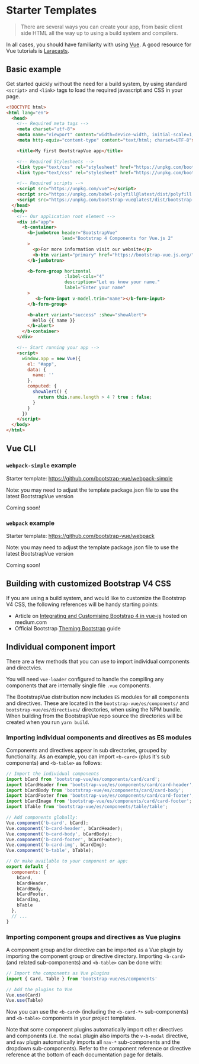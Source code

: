 # Starter Templates

> There are several ways you can create your app, from basic client side HTML
> all the way up to using a build system and compilers.

In all cases, you should have familiarity with using [Vue](https://vuejs.org). A good
resource for Vue tutorials is [Laracasts](https://laracasts.com/search?q=vue).


## Basic example

Get started quickly without the need for a build system, by using standard `<script>` and `<link>`
tags to load the required javascript and CSS in your page.

```html
<!DOCTYPE html>
<html lang="en">
  <head>
    <!-- Required meta tags -->
    <meta charset="utf-8">
    <meta name="viewport" content="width=device-width, initial-scale=1, shrink-to-fit=no">
    <meta http-equiv="content-type" content="text/html; charset=UTF-8">

    <title>My first BootstrapVue app</title>

    <!-- Required Stylesheets -->
    <link type="text/css" rel="stylesheet" href="https://unpkg.com/bootstrap/dist/css/bootstrap.min.css"/>
    <link type="text/css" rel="stylesheet" href="https://unpkg.com/bootstrap-vue@latest/dist/bootstrap-vue.css"/>

    <!-- Required scripts -->
    <script src="https://unpkg.com/vue"></script>
    <script src="https://unpkg.com/babel-polyfill@latest/dist/polyfill.min.js"></script>
    <script src="https://unpkg.com/bootstrap-vue@latest/dist/bootstrap-vue.js"></script>
  </head>
  <body>
    <!-- Our application root element -->
    <div id="app">
      <b-container>
        <b-jumbotron header="BootstrapVue"
                     lead="Bootstrap 4 Components for Vue.js 2"
        >
          <p>For more information visit our website</p>
          <b-btn variant="primary" href="https://bootstrap-vue.js.org/">More Info</b-btn>
        </b-jumbotron>

        <b-form-group horizontal
                      :label-cols="4"
                      description="Let us know your name."
                      label="Enter your name"
        >
           <b-form-input v-model.trim="name"></b-form-input>
        </b-form-group>

        <b-alert variant="success" :show="showAlert">
          Hello {{ name }}
        </b-alert>
      </b-container>
    </div>

    <!-- Start running your app -->
    <script>
      window.app = new Vue({
        el: "#app",
        data: {
          name: ''
        },
        computed: {
          showAlert() {
            return this.name.length > 4 ? true : false;
          }
        }
      })
    </script>
  </body>
</html>
```


## Vue CLI


### `webpack-simple` example

Starter template: https://github.com/bootstrap-vue/webpack-simple

Note: you may need to adjust the template package.json file to use the latest BootstrapVue version

Coming soon!


### `webpack` example

Starter template: https://github.com/bootstrap-vue/webpack

Note: you may need to adjust the template package.json file to use the latest BootstrapVue version

Coming soon!


## Building with customized Bootstrap V4 CSS

If you are using a build system, and would like to customize the Bootstrap V4 CSS,
the following references will be handy starting points:

- Article on [Integrating and Customising Bootstrap 4 in vue-js](https://medium.com/@_Dreamstream/integrating-and-customising-bootstrap-4-in-vue-js-cbc29ba7688e) hosted on medium.com
- Official Bootstrap [Theming Bootstrap](http://getbootstrap.com/docs/4.0/getting-started/theming/) guide


## Individual component import

There are a few methods that you can use to import individual components and directvies.

You will need `vue-loader` configured to handle the compiling any components that are
internally single file `.vue` components.

The BootstrapVue distribution now includes `ES` modules for all components and directives.
These are located in the `bootstrap-vue/es/components/` and `bootstrap-vue/es/directives/`
directories, when using the NPM bundle. When building from the BootstrapVue repo source
the directories will be created when you run `yarn build`.


### Importing individual components and directives as ES modules

Components and directives appear in sub directories, grouped by functionality. As an example,
you can import `<b-card>` (plus it's sub components) and `<b-table>` as follows:

```js
// Import the individual components
import bCard from 'bootstrap-vue/es/components/card/card';
import bCardHeader from 'bootstrap-vue/es/components/card/card-header';
import bCardBody from 'bootstrap-vue/es/components/card/card-body';
import bCardFooter from 'bootstrap-vue/es/components/card/card-footer';
import bCardImage from 'bootstrap-vue/es/components/card/card-footer';
import bTable from 'bootstrap-vue/es/components/table/table';

// Add components globally:
Vue.component('b-card', bCard);
Vue.component('b-card-header', bCardHeader);
Vue.component('b-card-body', bCardBody);
Vue.component('b-card-footer', bCardFooter);
Vue.component('b-card-img', bCardImg);
Vue.component('b-table', bTable);

// Or make available to your component or app:
export default {
  components: {
    bCard,
    bCardHeader,
    bCardBody,
    bCardFooter,
    bCardImg,
    bTable
  },
  // ...
}
```


### Importing component groups and directives as Vue plugins

A component group and/or directive can be imported as a Vue plugin by importing
the component group or directive directory. Importing `<b-card>` (and related
sub-components) and `<b-table>` can be done with:

```js
// Import the components as Vue plugins
import { Card, Table } from 'bootstrap-vue/es/components'

// Add the plugins to Vue
Vue.use(Card)
Vue.use(Table)
```

Now you can use the `<b-card>` (including the `<b-card-*>` sub-components) and `<b-table>`
components in your project templates.

Note that some component plugins automatically import other directives and components
(i.e. the `modal` plugin also imports the `v-b-modal` directive, and `nav` plugin
automatically imports all `nav-*` sub-components and the dropdown sub-components).
Refer to the component reference or directive reference at the bottom of each
documentation page for details.

